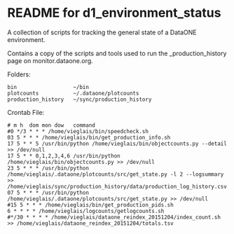 # README for d1_environment_status

A collection of scripts for tracking the general state of a DataONE environment.


Contains a copy of the scripts and tools used to run the _production_history page on monitor.dataone.org.

Folders:

```
bin                  ~/bin
plotcounts           ~/.dataone/plotcounts
production_history   ~/sync/production_history
```

Crontab File:

```
# m h  dom mon dow   command
#0 */3 * * * /home/vieglais/bin/speedcheck.sh
03 5 * * * /home/vieglais/bin/get_production_info.sh
17 5 * * 5 /usr/bin/python /home/vieglais/bin/objectcounts.py --detail >> /dev/null
17 5 * * 0,1,2,3,4,6 /usr/bin/python /home/vieglais/bin/objectcounts.py >> /dev/null
23 5 * * * /usr/bin/python /home/vieglais/.dataone/plotcounts/src/get_state.py -l 2 --logsummary >> /home/vieglais/sync/production_history/data/production_log_history.csv
07 5 * * * /usr/bin/python /home/vieglais/.dataone/plotcounts/src/get_state.py >> /dev/null
#15 5 * * * /home/vieglais/bin/get_production_pids.sh
6 * * * * /home/vieglais/logcounts/getlogcounts.sh
#*/30 * * * * /home/vieglais/dataone_reindex_20151204/index_count.sh  >> /home/vieglais/dataone_reindex_20151204/totals.tsv
```

